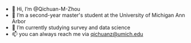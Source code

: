- 👋 Hi, I’m @Qichuan-M-Zhou
- 👀 I’m a second-year master's student at the University of Michigan Ann Arbor
- 🌱 I’m currently studying survey and data science
- 📫 you can always reach me via qichuanz@umich.edu

<!---
Qichuan-M-Zhou/Qichuan-M-Zhou is a ✨ special ✨ repository because its `README.md` (this file) appears on your GitHub profile.
You can click the Preview link to take a look at your changes.
--->
